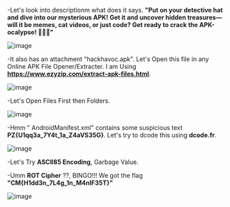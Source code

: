 -Let's look into descriptionm what does it says. **"Put on your detective hat and dive into our mysterious APK! Get it and uncover hidden treasures—will it be memes, cat videos, or just code? Get ready to crack the APK-ocalypse! 🐱‍👤💥"**

![image](https://github.com/user-attachments/assets/ca4b83e5-b572-40e9-9abb-ab56a9acc68a)

-It also has an attachment "hackhavoc.apk". Let's Open this file in any Online APK File Opener/Extracter. I am Using  **https://www.ezyzip.com/extract-apk-files.html**.

![image](https://github.com/user-attachments/assets/85b7e58b-1023-4063-ac43-4fe6be72bc00)

-Let's Open Files First then Folders. 

![image](https://github.com/user-attachments/assets/c64097c5-edf1-4772-a3cb-8809774e55d7)

-Hmm " AndroidManifest.xml" contains some suspicious text  **PZ{U1qq3a_7Y4t_1a_Z4aVS35G}**. Let's try to dcode this using **dcode.fr**.

![image](https://github.com/user-attachments/assets/70fd588d-2012-4087-9156-fb147244e73a)

-Let's Try **ASCII85 Encoding**, Garbage Value.

-Umm  **ROT Cipher** ??, BINGO!!! We got the flag **"CM{H1dd3n_7L4g_1n_M4nIF35T}"**

![image](https://github.com/user-attachments/assets/ec6378b5-d682-4e3e-b717-7e8ecf09af52)

